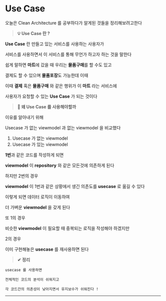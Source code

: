 # Use Case

오늘은 Clean Architecture 를 공부하다가 알게된 것들을 정리해보려고한다

> **💡 Use Case 란 ?**

**Use Case** 란 만들고 있는 서비스를 사용하는 사용자가

서비스를 사용하면서 이 서비스를 통해 무언가 하고자 하는 것을 말한다

쉽게 말하면 **마트**에 갔을 때 우리는 **물품구매**를 할 수도 있고

결제도 할 수 있으며 **물품포장**도 가능한데 이때

이때 **결제** 혹은 **물품구매** 와 같은 행위가 이 **마트** 라는 서비스에

사용자가 요청할 수 있는 **Use Case** 가 되는 것이다

> **🤔 왜 Use Case 를 사용해야할까**

이유를 알아내기 위해

Usecase 가 없는 viewmodel 과 없는 viewmodel 을 비교했다

1. Usecase 가 없는 viewmodel
2. Usecase 가 있는 viewmodel

**1번**과 같은 코드를 작성하게 되면

**viewmodel** 이 **repository** 와 같은 모든것에 의존하게 된다

하지만 2번의 경우

**viewmodel** 이 1번과 같은 상황에서 생긴 의존도를
**usecase** 로 옮길 수 있다

이렇게 되면 데이터 로직이 이동하여

더 가벼운 **viewmodel** 을 갖게 된다

또 1의 경우

비슷한 **viewmodel** 이 필요할 때 중복되는 로직을 작성해야 하겠지만

2의 경우

이미 구현해놓은 **usecase** 를 재사용하면 된다

> **✔ 정리**

```
usecase 를 사용하면

전체적인 코드의 분석이 쉬워지고

각 코드간의 의존성이 낮아지면서 유지보수가 쉬워진다 !
```

---
